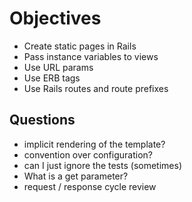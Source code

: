 # Objectives 

- Create static pages in Rails
- Pass instance variables to views
- Use URL params
- Use ERB tags
- Use Rails routes and route prefixes

## Questions 

- implicit rendering of the template?
- convention over configuration?
- can I just ignore the tests (sometimes)
- What is a get parameter?
- request / response cycle review
